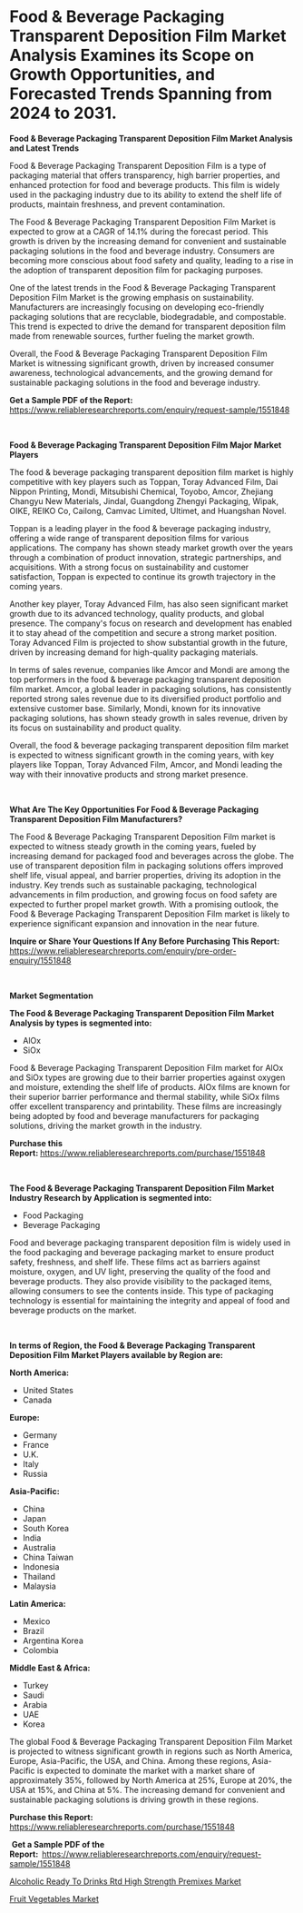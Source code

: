 <p><h1>Food & Beverage Packaging Transparent Deposition Film Market Analysis Examines its Scope on Growth Opportunities, and Forecasted Trends Spanning from 2024 to 2031.</h1></p><p><strong>Food & Beverage Packaging Transparent Deposition Film Market Analysis and Latest Trends</strong></p>
<p><p>Food & Beverage Packaging Transparent Deposition Film is a type of packaging material that offers transparency, high barrier properties, and enhanced protection for food and beverage products. This film is widely used in the packaging industry due to its ability to extend the shelf life of products, maintain freshness, and prevent contamination.</p><p>The Food & Beverage Packaging Transparent Deposition Film Market is expected to grow at a CAGR of 14.1% during the forecast period. This growth is driven by the increasing demand for convenient and sustainable packaging solutions in the food and beverage industry. Consumers are becoming more conscious about food safety and quality, leading to a rise in the adoption of transparent deposition film for packaging purposes.</p><p>One of the latest trends in the Food & Beverage Packaging Transparent Deposition Film Market is the growing emphasis on sustainability. Manufacturers are increasingly focusing on developing eco-friendly packaging solutions that are recyclable, biodegradable, and compostable. This trend is expected to drive the demand for transparent deposition film made from renewable sources, further fueling the market growth.</p><p>Overall, the Food & Beverage Packaging Transparent Deposition Film Market is witnessing significant growth, driven by increased consumer awareness, technological advancements, and the growing demand for sustainable packaging solutions in the food and beverage industry.</p></p>
<p><strong>Get a Sample PDF of the Report:&nbsp;</strong> <a href="https://www.reliableresearchreports.com/enquiry/request-sample/1551848">https://www.reliableresearchreports.com/enquiry/request-sample/1551848</a></p>
<p>&nbsp;</p>
<p><strong>Food & Beverage Packaging Transparent Deposition Film Major Market Players</strong></p>
<p><p>The food & beverage packaging transparent deposition film market is highly competitive with key players such as Toppan, Toray Advanced Film, Dai Nippon Printing, Mondi, Mitsubishi Chemical, Toyobo, Amcor, Zhejiang Changyu New Materials, Jindal, Guangdong Zhengyi Packaging, Wipak, OIKE, REIKO Co, Cailong, Camvac Limited, Ultimet, and Huangshan Novel.</p><p>Toppan is a leading player in the food & beverage packaging industry, offering a wide range of transparent deposition films for various applications. The company has shown steady market growth over the years through a combination of product innovation, strategic partnerships, and acquisitions. With a strong focus on sustainability and customer satisfaction, Toppan is expected to continue its growth trajectory in the coming years.</p><p>Another key player, Toray Advanced Film, has also seen significant market growth due to its advanced technology, quality products, and global presence. The company's focus on research and development has enabled it to stay ahead of the competition and secure a strong market position. Toray Advanced Film is projected to show substantial growth in the future, driven by increasing demand for high-quality packaging materials.</p><p>In terms of sales revenue, companies like Amcor and Mondi are among the top performers in the food & beverage packaging transparent deposition film market. Amcor, a global leader in packaging solutions, has consistently reported strong sales revenue due to its diversified product portfolio and extensive customer base. Similarly, Mondi, known for its innovative packaging solutions, has shown steady growth in sales revenue, driven by its focus on sustainability and product quality.</p><p>Overall, the food & beverage packaging transparent deposition film market is expected to witness significant growth in the coming years, with key players like Toppan, Toray Advanced Film, Amcor, and Mondi leading the way with their innovative products and strong market presence.</p></p>
<p>&nbsp;</p>
<p><strong>What Are The Key Opportunities For Food & Beverage Packaging Transparent Deposition Film Manufacturers?</strong></p>
<p><p>The Food & Beverage Packaging Transparent Deposition Film market is expected to witness steady growth in the coming years, fueled by increasing demand for packaged food and beverages across the globe. The use of transparent deposition film in packaging solutions offers improved shelf life, visual appeal, and barrier properties, driving its adoption in the industry. Key trends such as sustainable packaging, technological advancements in film production, and growing focus on food safety are expected to further propel market growth. With a promising outlook, the Food & Beverage Packaging Transparent Deposition Film market is likely to experience significant expansion and innovation in the near future.</p></p>
<p><strong>Inquire or Share Your Questions If Any Before Purchasing This Report:</strong> <a href="https://www.reliableresearchreports.com/enquiry/pre-order-enquiry/1551848">https://www.reliableresearchreports.com/enquiry/pre-order-enquiry/1551848</a></p>
<p>&nbsp;</p>
<p><strong>Market Segmentation</strong></p>
<p><strong>The Food & Beverage Packaging Transparent Deposition Film Market Analysis by types is segmented into:</strong></p>
<p><ul><li>AlOx</li><li>SiOx</li></ul></p>
<p><p>Food & Beverage Packaging Transparent Deposition Film market for AlOx and SiOx types are growing due to their barrier properties against oxygen and moisture, extending the shelf life of products. AlOx films are known for their superior barrier performance and thermal stability, while SiOx films offer excellent transparency and printability. These films are increasingly being adopted by food and beverage manufacturers for packaging solutions, driving the market growth in the industry.</p></p>
<p><strong>Purchase this Report:&nbsp;</strong><a href="https://www.reliableresearchreports.com/purchase/1551848">https://www.reliableresearchreports.com/purchase/1551848</a></p>
<p>&nbsp;</p>
<p><strong>The Food & Beverage Packaging Transparent Deposition Film Market Industry Research by Application is segmented into:</strong></p>
<p><ul><li>Food Packaging</li><li>Beverage Packaging</li></ul></p>
<p><p>Food and beverage packaging transparent deposition film is widely used in the food packaging and beverage packaging market to ensure product safety, freshness, and shelf life. These films act as barriers against moisture, oxygen, and UV light, preserving the quality of the food and beverage products. They also provide visibility to the packaged items, allowing consumers to see the contents inside. This type of packaging technology is essential for maintaining the integrity and appeal of food and beverage products on the market.</p></p>
<p>&nbsp;</p>
<p><strong>In terms of Region, the Food & Beverage Packaging Transparent Deposition Film Market Players available by Region are:</strong></p>
<p>
    <p> <strong> North America: </strong>
        <ul>
            <li>United States</li>
            <li>Canada</li>
        </ul>
        </p> 
    <p> <strong> Europe: </strong>
        <ul>
            <li>Germany</li>
            <li>France</li>
            <li>U.K.</li>
            <li>Italy</li>
            <li>Russia</li>
        </ul>
        </p> 
    <p> <strong> Asia-Pacific: </strong>
        <ul>
            <li>China</li>
            <li>Japan</li>
            <li>South Korea</li>
            <li>India</li>
            <li>Australia</li>
            <li>China Taiwan</li>
            <li>Indonesia</li>
            <li>Thailand</li>
            <li>Malaysia</li>
        </ul>
        </p> 
    <p> <strong> Latin America: </strong>
        <ul>
            <li>Mexico</li>
            <li>Brazil</li>
            <li>Argentina Korea</li>
            <li>Colombia</li>
        </ul>
        </p> 
    <p> <strong> Middle East & Africa: </strong>
        <ul>
            <li>Turkey</li>
            <li>Saudi</li>
            <li>Arabia</li>
            <li>UAE</li>
            <li>Korea</li>
        </ul>
    </p>
    </p>
<p><p>The global Food & Beverage Packaging Transparent Deposition Film Market is projected to witness significant growth in regions such as North America, Europe, Asia-Pacific, the USA, and China. Among these regions, Asia-Pacific is expected to dominate the market with a market share of approximately 35%, followed by North America at 25%, Europe at 20%, the USA at 15%, and China at 5%. The increasing demand for convenient and sustainable packaging solutions is driving growth in these regions.</p></p>
<p><strong>Purchase this Report: </strong><a href="https://www.reliableresearchreports.com/purchase/1551848">https://www.reliableresearchreports.com/purchase/1551848</a></p>
<p>&nbsp;<strong>Get a Sample PDF of the Report:&nbsp;&nbsp;</strong><a href="https://www.reliableresearchreports.com/enquiry/request-sample/1551848">https://www.reliableresearchreports.com/enquiry/request-sample/1551848</a></p>
<p><strong></strong></p>
<p><p><a href="https://pretty-mail-caf.notion.site/Alcoholic-Ready-To-Drinks-Rtd-High-Strength-Premixes-Market-Size-Focuses-on-Market-Dynamics-In-Dept-d8d7366861a74a3ea99fa339e0df311a">Alcoholic Ready To Drinks Rtd High Strength Premixes Market</a></p><p><a href="https://flame-sidecar-702.notion.site/Fruit-Vegetables-Market-Furnish-Information-about-Market-Size-Market-Share-Market-Dynamics-and-Pr-12c410d0a3934c0383db0c1d680e58d3">Fruit Vegetables Market</a></p></p>